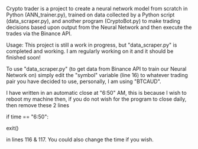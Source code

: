 Crypto trader is a project to create a neural network model from scratch in Python (ANN_trainer.py), 
trained on data collected by a Python script (data_scraper.py), 
and another program (CryptoBot.py) to make trading decisions based upon output from the 
Neural Network and then execute the trades via the Binance API.


Usage:
This project is still a work in progress, but "data_scraper.py" is completed and working. 
I am regularly working on it and it should be finished soon!


To use "data_scraper.py" (to get data from Binance API to train our Neural Network on) 
simply edit the "symbol" variable (line 16) to whatever trading pair you have decided to use, personally, I am using "BTCAUD".

I have written in an automatic close at "6:50" AM, this is because I wish to reboot my machine then, if you do not wish for the program to close daily,
then remove these 2 lines


if time == "6:50": 

  exit()
  
  
in lines 116 & 117. You could also change the time if you wish.
